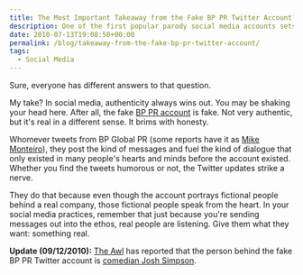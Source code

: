```yaml
---
title: The Most Important Takeaway from the Fake BP PR Twitter Account?
description: One of the first popular parody social media accounts sets a standard.
date: 2010-07-13T19:08:50+00:00
permalink: /blog/takeaway-from-the-fake-bp-pr-twitter-account/
tags:
  - Social Media
---
```


Sure, everyone has different answers to that question.

My take? In social media, authenticity always wins out. You may be shaking your head here. After all, the fake [BP PR account](http://twitter.com/BPglobalpr) is fake. Not very authentic, but it's real in a different sense. It brims with honesty.

Whomever tweets from BP Global PR (some reports have it as [Mike Monteiro](http://www.wallblog.co.uk/2010/05/28/man-behind-fake-bp-pr-twitter-account-is-outed-gets-book-deal/)), they post the kind of messages and fuel the kind of dialogue that only existed in many people's hearts and minds before the account existed. Whether you find the tweets humorous or not, the Twitter updates strike a nerve.

They do that because even though the account portrays fictional people behind a real company, those fictional people speak from the heart. In your social media practices, remember that just because you're sending messages out into the ethos, real people are listening. Give them what they want: something real.

**Update (09/12/2010):** [The Awl](http://www.theawl.com/) has reported that the person behind the fake BP PR Twitter account is [comedian Josh Simpson](http://www.theawl.com/2010/09/josh-simpson-the-man-behind-bp-global-pr).